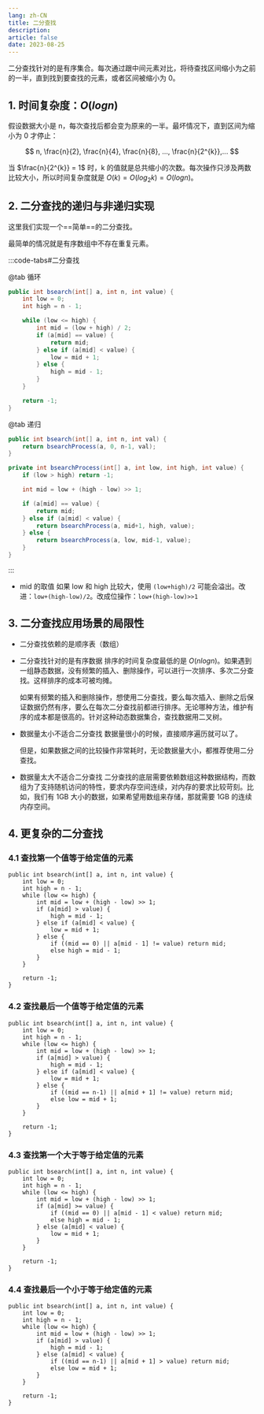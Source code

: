 ```yaml
---
lang: zh-CN
title: 二分查找
description:
article: false
date: 2023-08-25
---
```


二分查找针对的是有序集合。每次通过跟中间元素对比，将待查找区间缩小为之前的一半，直到找到要查找的元素，或者区间被缩小为 0。

## 1. 时间复杂度：$O(log n)$

假设数据大小是 n，每次查找后都会变为原来的一半。最坏情况下，直到区间为缩小为 0 才停止：

$$
n, \frac{n}{2},  \frac{n}{4}, \frac{n}{8}, ..., \frac{n}{2^{k}},...
$$

当 $\frac{n}{2^{k}} = 1$ 时，k 的值就是总共缩小的次数。每次操作只涉及两数比较大小，所以时间复杂度就是 $O(k) = O(log_{2}{k})=O(log n)$。

## 2. 二分查找的递归与非递归实现

这里我们实现一个==简单==的二分查找。

最简单的情况就是有序数组中不存在重复元素。

:::code-tabs#二分查找

@tab 循环

```java
public int bsearch(int[] a, int n, int value) {
    int low = 0;
    int high = n - 1;

    while (low <= high) {
        int mid = (low + high) / 2;
        if (a[mid] == value) {
            return mid;
        } else if (a[mid] < value) {
            low = mid + 1;
        } else {
            high = mid - 1;
        }
    }

    return -1;
}
```

@tab 递归

```java
public int bsearch(int[] a, int n, int val) {
    return bsearchProcess(a, 0, n-1, val);
}

private int bsearchProcess(int[] a, int low, int high, int value) {
    if (low > high) return -1;

    int mid = low + (high - low) >> 1;

    if (a[mid] == value) {
        return mid;
    } else if (a[mid] < value) {
        return bsearchProcess(a, mid+1, high, value);
    } else {
        return bsearchProcess(a, low, mid-1, value);
    }
}
```
:::

- mid 的取值
    如果 low 和 high 比较大，使用 `(low+high)/2` 可能会溢出。改进：`low+(high-low)/2`。改成位操作：`low+(high-low)>>1`

## 3. 二分查找应用场景的局限性

- 二分查找依赖的是顺序表（数组）
- 二分查找针对的是有序数据
    排序的时间复杂度最低的是 $O(n log n)$。如果遇到一组静态数据，没有频繁的插入、删除操作，可以进行一次排序、多次二分查找。这样排序的成本可被均摊。

    如果有频繁的插入和删除操作，想使用二分查找，要么每次插入、删除之后保证数据仍然有序，要么在每次二分查找前都进行排序。无论哪种方法，维护有序的成本都是很高的。针对这种动态数据集合，查找数据用二叉树。

- 数据量太小不适合二分查找
    数据量很小的时候，直接顺序遍历就可以了。
    
    但是，如果数据之间的比较操作非常耗时，无论数据量大小，都推荐使用二分查找。

- 数据量太大不适合二分查找
    二分查找的底层需要依赖数组这种数据结构，而数组为了支持随机访问的特性，要求内存空间连续，对内存的要求比较苛刻。比如，我们有 1GB 大小的数据，如果希望用数组来存储，那就需要 1GB 的连续内存空间。

## 4. 更复杂的二分查找

### 4.1 查找第一个值等于给定值的元素

```java{11}
public int bsearch(int[] a, int n, int value) {
    int low = 0;
    int high = n - 1;
    while (low <= high) {
        int mid = low + (high - low) >> 1;
        if (a[mid] > value) {
            high = mid - 1;
        } else if (a[mid] < value) {
            low = mid + 1;
        } else {
            if ((mid == 0) || a[mid - 1] != value) return mid;
            else high = mid - 1;
        }
    }

    return -1;
}
```

### 4.2 查找最后一个值等于给定值的元素

```java{11,12}
public int bsearch(int[] a, int n, int value) {
    int low = 0;
    int high = n - 1;
    while (low <= high) {
        int mid = low + (high - low) >> 1;
        if (a[mid] > value) {
            high = mid - 1;
        } else if (a[mid] < value) {
            low = mid + 1;
        } else {
            if ((mid == n-1) || a[mid + 1] != value) return mid;
            else low = mid + 1;
        }
    }

    return -1;
}
```

### 4.3 查找第一个大于等于给定值的元素

```java{6, 7}
public int bsearch(int[] a, int n, int value) {
    int low = 0;
    int high = n - 1;
    while (low <= high) {
        int mid = low + (high - low) >> 1;
        if (a[mid] >= value) {
            if ((mid == 0) || a[mid - 1] < value) return mid;
            else high = mid - 1;
        } else (a[mid] < value) {
            low = mid + 1;
        } 
    }

    return -1;
}
```

### 4.4 查找最后一个小于等于给定值的元素

```java{6, 7}
public int bsearch(int[] a, int n, int value) {
    int low = 0;
    int high = n - 1;
    while (low <= high) {
        int mid = low + (high - low) >> 1;
        if (a[mid] > value) {
            high = mid - 1;
        } else (a[mid] < value) {
            if ((mid == n-1) || a[mid + 1] > value) return mid;
            else low = mid + 1;
        } 
    }

    return -1;
}
```

